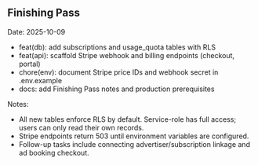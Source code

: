 ## Finishing Pass

Date: 2025-10-09

- feat(db): add subscriptions and usage_quota tables with RLS
- feat(api): scaffold Stripe webhook and billing endpoints (checkout, portal)
- chore(env): document Stripe price IDs and webhook secret in .env.example
- docs: add Finishing Pass notes and production prerequisites

Notes:

- All new tables enforce RLS by default. Service-role has full access; users can only read their own records.
- Stripe endpoints return 503 until environment variables are configured.
- Follow-up tasks include connecting advertiser/subscription linkage and ad booking checkout.
